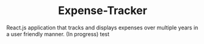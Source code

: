 <h1 align="center">Expense-Tracker</h1>
React.js application that tracks and displays expenses over multiple years in a user friendly manner. (In progress)
test
